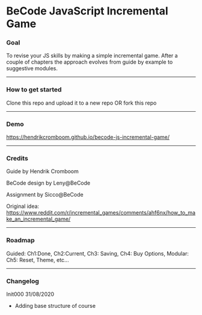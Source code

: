 # BeCode JavaScript Incremental Game

### Goal

To revise your JS skills by making a simple incremental game. After a couple of chapters the approach evolves from guide by example to suggestive modules.

---

### How to get started

Clone this repo and upload it to a new repo OR fork this repo

---

### Demo

https://hendrikcromboom.github.io/becode-js-incremental-game/

---

### Credits

Guide by Hendrik Cromboom

BeCode design by Leny@BeCode

Assignment by Sicco@BeCode

Original idea: https://www.reddit.com/r/incremental_games/comments/ahf6nx/how_to_make_an_incremental_game/

---

### Roadmap

Guided: Ch1:Done, Ch2:Current, Ch3: Saving, Ch4: Buy Options,
Modular: Ch5: Reset, Theme, etc...

---

### Changelog

Init000 31/08/2020
* Adding base structure of course
